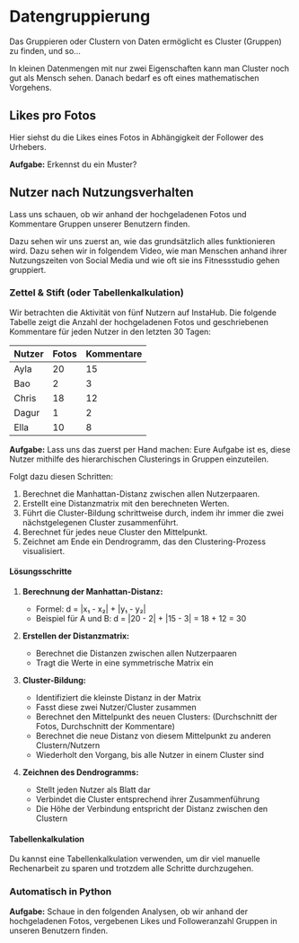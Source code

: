 # Datengruppierung

Das Gruppieren oder Clustern von Daten ermöglicht es Cluster (Gruppen) zu finden, und so...

In kleinen Datenmengen mit nur zwei Eigenschaften kann man Cluster noch gut als Mensch sehen. Danach bedarf es oft eines mathematischen Vorgehens.

## Likes pro Fotos

Hier siehst du die Likes eines Fotos in Abhängigkeit der Follower des Urhebers.

**Aufgabe:** Erkennst du ein Muster?

## Nutzer nach Nutzungsverhalten

Lass uns schauen, ob wir anhand der hochgeladenen Fotos und Kommentare Gruppen unserer Benutzern finden.

Dazu sehen wir uns zuerst an, wie das grundsätzlich alles funktionieren wird. Dazu sehen wir in folgendem Video, wie man Menschen anhand ihrer Nutzungszeiten von Social Media und wie oft sie ins Fitnessstudio gehen gruppiert.

### Zettel & Stift (oder Tabellenkalkulation)

Wir betrachten die Aktivität von fünf Nutzern auf InstaHub. Die folgende Tabelle zeigt die Anzahl der hochgeladenen Fotos und geschriebenen Kommentare für jeden Nutzer in den letzten 30 Tagen:

| Nutzer | Fotos | Kommentare |
|--------|-------|------------|
| Ayla   | 20    | 15         |
| Bao    | 2     | 3          |
| Chris  | 18    | 12         |
| Dagur  | 1     | 2          |
| Ella   | 10    | 8          |

**Aufgabe:** Lass uns das zuerst per Hand machen: Eure Aufgabe ist es, diese Nutzer mithilfe des hierarchischen Clusterings in Gruppen einzuteilen.

Folgt dazu diesen Schritten:

1. Berechnet die Manhattan-Distanz zwischen allen Nutzerpaaren.
2. Erstellt eine Distanzmatrix mit den berechneten Werten.
3. Führt die Cluster-Bildung schrittweise durch, indem ihr immer die zwei nächstgelegenen Cluster zusammenführt.
4. Berechnet für jedes neue Cluster den Mittelpunkt.
5. Zeichnet am Ende ein Dendrogramm, das den Clustering-Prozess visualisiert.

#### Lösungsschritte

1. **Berechnung der Manhattan-Distanz:**
   - Formel: d = |x₁ - x₂| + |y₁ - y₂|
   - Beispiel für A und B: d = |20 - 2| + |15 - 3| = 18 + 12 = 30

2. **Erstellen der Distanzmatrix:**
   - Berechnet die Distanzen zwischen allen Nutzerpaaren
   - Tragt die Werte in eine symmetrische Matrix ein

3. **Cluster-Bildung:**
   - Identifiziert die kleinste Distanz in der Matrix
   - Fasst diese zwei Nutzer/Cluster zusammen
   - Berechnet den Mittelpunkt des neuen Clusters: (Durchschnitt der Fotos, Durchschnitt der Kommentare)
   - Berechnet die neue Distanz von diesem Mittelpunkt zu anderen Clustern/Nutzern
   - Wiederholt den Vorgang, bis alle Nutzer in einem Cluster sind

4. **Zeichnen des Dendrogramms:**
   - Stellt jeden Nutzer als Blatt dar
   - Verbindet die Cluster entsprechend ihrer Zusammenführung
   - Die Höhe der Verbindung entspricht der Distanz zwischen den Clustern

#### Tabellenkalkulation

Du kannst eine Tabellenkalkulation verwenden, um dir viel manuelle Rechenarbeit zu sparen und trotzdem alle Schritte durchzugehen.

### Automatisch in Python

**Aufgabe:** Schaue in den folgenden Analysen, ob wir anhand der hochgeladenen Fotos, vergebenen Likes und Followeranzahl Gruppen in unseren Benutzern finden.
